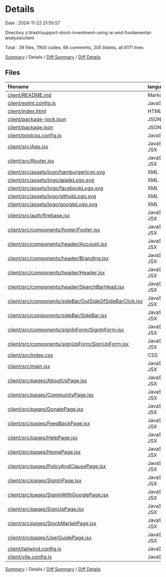 # Details

Date : 2024-11-22 21:55:57

Directory z:\\trash\\support-stock-investment-using-ai-and-fundamental-analysis\\client

Total : 39 files,  7900 codes, 66 comments, 205 blanks, all 8171 lines

[Summary](results.md) / Details / [Diff Summary](diff.md) / [Diff Details](diff-details.md)

## Files
| filename | language | code | comment | blank | total |
| :--- | :--- | ---: | ---: | ---: | ---: |
| [client/README.md](/client/README.md) | Markdown | 1 | 0 | 0 | 1 |
| [client/eslint.config.js](/client/eslint.config.js) | JavaScript | 37 | 0 | 2 | 39 |
| [client/index.html](/client/index.html) | HTML | 13 | 0 | 0 | 13 |
| [client/package-lock.json](/client/package-lock.json) | JSON | 6,447 | 0 | 1 | 6,448 |
| [client/package.json](/client/package.json) | JSON | 37 | 0 | 1 | 38 |
| [client/postcss.config.js](/client/postcss.config.js) | JavaScript | 6 | 0 | 1 | 7 |
| [client/src/App.jsx](/client/src/App.jsx) | JavaScript JSX | 31 | 0 | 6 | 37 |
| [client/src/Router.jsx](/client/src/Router.jsx) | JavaScript JSX | 10 | 1 | 1 | 12 |
| [client/src/assets/icon/hamburgerIcon.svg](/client/src/assets/icon/hamburgerIcon.svg) | XML | 3 | 0 | 0 | 3 |
| [client/src/assets/logo/appleLogo.svg](/client/src/assets/logo/appleLogo.svg) | XML | 3 | 0 | 0 | 3 |
| [client/src/assets/logo/facebookLogo.svg](/client/src/assets/logo/facebookLogo.svg) | XML | 10 | 0 | 0 | 10 |
| [client/src/assets/logo/githubLogo.svg](/client/src/assets/logo/githubLogo.svg) | XML | 3 | 0 | 0 | 3 |
| [client/src/assets/logo/googleLogo.svg](/client/src/assets/logo/googleLogo.svg) | XML | 8 | 0 | 0 | 8 |
| [client/src/auth/firebase.jsx](/client/src/auth/firebase.jsx) | JavaScript JSX | 17 | 6 | 3 | 26 |
| [client/src/components/footer/Footer.jsx](/client/src/components/footer/Footer.jsx) | JavaScript JSX | 31 | 0 | 5 | 36 |
| [client/src/components/header/Account.jsx](/client/src/components/header/Account.jsx) | JavaScript JSX | 35 | 0 | 9 | 44 |
| [client/src/components/header/Branding.jsx](/client/src/components/header/Branding.jsx) | JavaScript JSX | 19 | 0 | 2 | 21 |
| [client/src/components/header/Header.jsx](/client/src/components/header/Header.jsx) | JavaScript JSX | 62 | 18 | 15 | 95 |
| [client/src/components/header/SearchBarHead.jsx](/client/src/components/header/SearchBarHead.jsx) | JavaScript JSX | 23 | 0 | 3 | 26 |
| [client/src/components/sideBar/OutSideOfSideBarClick.jsx](/client/src/components/sideBar/OutSideOfSideBarClick.jsx) | JavaScript JSX | 18 | 0 | 5 | 23 |
| [client/src/components/sideBar/SideBar.jsx](/client/src/components/sideBar/SideBar.jsx) | JavaScript JSX | 164 | 4 | 17 | 185 |
| [client/src/components/signInForm/SignInForm.jsx](/client/src/components/signInForm/SignInForm.jsx) | JavaScript JSX | 134 | 0 | 16 | 150 |
| [client/src/components/signUpForm/SignUpForm.jsx](/client/src/components/signUpForm/SignUpForm.jsx) | JavaScript JSX | 180 | 0 | 17 | 197 |
| [client/src/index.css](/client/src/index.css) | CSS | 7 | 0 | 2 | 9 |
| [client/src/main.jsx](/client/src/main.jsx) | JavaScript JSX | 9 | 0 | 2 | 11 |
| [client/src/pages/AboutUsPage.jsx](/client/src/pages/AboutUsPage.jsx) | JavaScript JSX | 21 | 4 | 7 | 32 |
| [client/src/pages/CommunityPage.jsx](/client/src/pages/CommunityPage.jsx) | JavaScript JSX | 21 | 4 | 7 | 32 |
| [client/src/pages/DonatePage.jsx](/client/src/pages/DonatePage.jsx) | JavaScript JSX | 87 | 0 | 4 | 91 |
| [client/src/pages/FeedBackPage.jsx](/client/src/pages/FeedBackPage.jsx) | JavaScript JSX | 21 | 4 | 7 | 32 |
| [client/src/pages/HelpPage.jsx](/client/src/pages/HelpPage.jsx) | JavaScript JSX | 21 | 4 | 7 | 32 |
| [client/src/pages/HomePage.jsx](/client/src/pages/HomePage.jsx) | JavaScript JSX | 25 | 7 | 8 | 40 |
| [client/src/pages/PolicyAndClausePage.jsx](/client/src/pages/PolicyAndClausePage.jsx) | JavaScript JSX | 21 | 4 | 7 | 32 |
| [client/src/pages/SignInPage.jsx](/client/src/pages/SignInPage.jsx) | JavaScript JSX | 22 | 0 | 5 | 27 |
| [client/src/pages/SignInWithGooglePage.jsx](/client/src/pages/SignInWithGooglePage.jsx) | JavaScript JSX | 8 | 0 | 9 | 17 |
| [client/src/pages/SignUpPage.jsx](/client/src/pages/SignUpPage.jsx) | JavaScript JSX | 15 | 0 | 4 | 19 |
| [client/src/pages/StockMarketPage.jsx](/client/src/pages/StockMarketPage.jsx) | JavaScript JSX | 21 | 4 | 7 | 32 |
| [client/src/pages/UserGuidePage.jsx](/client/src/pages/UserGuidePage.jsx) | JavaScript JSX | 25 | 4 | 7 | 36 |
| [client/tailwind.config.js](/client/tailwind.config.js) | JavaScript | 279 | 1 | 16 | 296 |
| [client/vite.config.js](/client/vite.config.js) | JavaScript | 5 | 1 | 2 | 8 |

[Summary](results.md) / Details / [Diff Summary](diff.md) / [Diff Details](diff-details.md)
